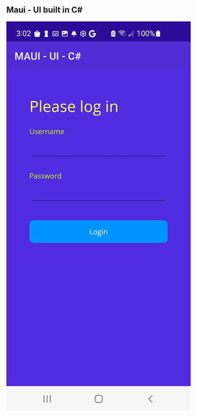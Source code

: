 ## Maui - UI built in C#

![alt-text](https://github.com/chriswoodbury/MauiCode/blob/master/MauiCode/Resources/Images/maui_ui_c%23.jpg)
